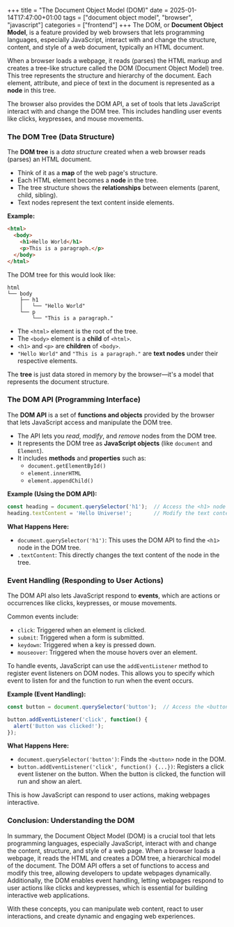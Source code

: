 +++
title = "The Document Object Model (DOM)"
date = 2025-01-14T17:47:00+01:00
tags = ["document object model", "browser", "javascript"]
categories = ["frontend"]
+++
The DOM, or **Document Object Model**, is a feature provided by web browsers that lets programming languages, especially JavaScript, interact with and change the structure, content, and style of a web document, typically an HTML document.

When a browser loads a webpage, it reads (parses) the HTML markup and creates a tree-like structure called the DOM (Document Object Model) tree. This tree represents the structure and hierarchy of the document. Each element, attribute, and piece of text in the document is represented as a **node** in this tree.

The browser also provides the DOM API, a set of tools that lets JavaScript interact with and change the DOM tree. This includes handling user events like clicks, keypresses, and mouse movements.

### **The DOM Tree (Data Structure)**  

The **DOM tree** is a *data structure* created when a web browser reads (parses) an HTML document.

- Think of it as a **map** of the web page's structure.  
- Each HTML element becomes a **node** in the tree.  
- The tree structure shows the **relationships** between elements (parent, child, sibling).  
- Text nodes represent the text content inside elements.

**Example:**  

```html
<html>
  <body>
    <h1>Hello World</h1>
    <p>This is a paragraph.</p>
  </body>
</html>
```

The DOM tree for this would look like:

```plaintext
html
└── body
    ├── h1
    │   └── "Hello World"
    └── p
        └── "This is a paragraph."
```

- The `<html>` element is the root of the tree.  
- The `<body>` element is a **child** of `<html>`.  
- `<h1>` and `<p>` are **children** of `<body>`.  
- `"Hello World"` and `"This is a paragraph."` are **text nodes** under their respective elements.

The **tree** is just data stored in memory by the browser—it's a model that represents the document structure.

### **The DOM API (Programming Interface)**  

The **DOM API** is a set of **functions and objects** provided by the browser that lets JavaScript access and manipulate the DOM tree.  

- The API lets you *read*, *modify*, and *remove* nodes from the DOM tree.  
- It represents the DOM tree as **JavaScript objects** (like `document` and `Element`).  
- It includes **methods** and **properties** such as:  
  - `document.getElementById()`  
  - `element.innerHTML`  
  - `element.appendChild()`

**Example (Using the DOM API):**

```javascript
const heading = document.querySelector('h1');  // Access the <h1> node
heading.textContent = 'Hello Universe!';       // Modify the text content
```

**What Happens Here:**

- `document.querySelector('h1')`: This uses the DOM API to find the `<h1>` node in the DOM tree.  
- `.textContent`: This directly changes the text content of the node in the tree.

### **Event Handling (Responding to User Actions)**  

The DOM API also lets JavaScript respond to **events**, which are actions or occurrences like clicks, keypresses, or mouse movements.

Common events include:

- `click`: Triggered when an element is clicked.
- `submit`: Triggered when a form is submitted.
- `keydown`: Triggered when a key is pressed down.
- `mouseover`: Triggered when the mouse hovers over an element.

To handle events, JavaScript can use the `addEventListener` method to register event listeners on DOM nodes. This allows you to specify which event to listen for and the function to run when the event occurs.

**Example (Event Handling):**

```javascript
const button = document.querySelector('button');  // Access the <button> node

button.addEventListener('click', function() {
  alert('Button was clicked!');
});
```

**What Happens Here:**

- `document.querySelector('button')`: Finds the `<button>` node in the DOM.  
- `button.addEventListener('click', function() {...})`: Registers a click event listener on the button. When the button is clicked, the function will run and show an alert.
  
This is how JavaScript can respond to user actions, making webpages interactive.

### **Conclusion: Understanding the DOM**  

In summary, the Document Object Model (DOM) is a crucial tool that lets programming languages, especially JavaScript, interact with and change the content, structure, and style of a web page. When a browser loads a webpage, it reads the HTML and creates a DOM tree, a hierarchical model of the document. The DOM API offers a set of functions to access and modify this tree, allowing developers to update webpages dynamically. Additionally, the DOM enables event handling, letting webpages respond to user actions like clicks and keypresses, which is essential for building interactive web applications.

With these concepts, you can manipulate web content, react to user interactions, and create dynamic and engaging web experiences.
